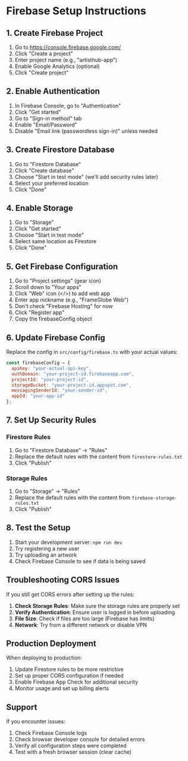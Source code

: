 # Firebase Setup Instructions

## 1. Create Firebase Project
1. Go to https://console.firebase.google.com/
2. Click "Create a project"
3. Enter project name (e.g., "artisthub-app")
4. Enable Google Analytics (optional)
5. Click "Create project"

## 2. Enable Authentication
1. In Firebase Console, go to "Authentication"
2. Click "Get started"
3. Go to "Sign-in method" tab
4. Enable "Email/Password"
5. Disable "Email link (passwordless sign-in)" unless needed

## 3. Create Firestore Database
1. Go to "Firestore Database"
2. Click "Create database"
3. Choose "Start in test mode" (we'll add security rules later)
4. Select your preferred location
5. Click "Done"

## 4. Enable Storage
1. Go to "Storage"
2. Click "Get started"
3. Choose "Start in test mode"
4. Select same location as Firestore
5. Click "Done"

## 5. Get Firebase Configuration
1. Go to "Project settings" (gear icon)
2. Scroll down to "Your apps"
3. Click "Web" icon (</>) to add web app
4. Enter app nickname (e.g., "FrameGlobe Web")
5. Don't check "Firebase Hosting" for now
6. Click "Register app"
7. Copy the firebaseConfig object

## 6. Update Firebase Config
Replace the config in `src/config/firebase.ts` with your actual values:

```javascript
const firebaseConfig = {
  apiKey: "your-actual-api-key",
  authDomain: "your-project-id.firebaseapp.com",
  projectId: "your-project-id",
  storageBucket: "your-project-id.appspot.com",
  messagingSenderId: "your-sender-id",
  appId: "your-app-id"
};
```

## 7. Set Up Security Rules

### Firestore Rules
1. Go to "Firestore Database" → "Rules"
2. Replace the default rules with the content from `firestore-rules.txt`
3. Click "Publish"

### Storage Rules
1. Go to "Storage" → "Rules"
2. Replace the default rules with the content from `firebase-storage-rules.txt`
3. Click "Publish"

## 8. Test the Setup
1. Start your development server: `npm run dev`
2. Try registering a new user
3. Try uploading an artwork
4. Check Firebase Console to see if data is being saved

## Troubleshooting CORS Issues

If you still get CORS errors after setting up the rules:

1. **Check Storage Rules**: Make sure the storage rules are properly set
2. **Verify Authentication**: Ensure user is logged in before uploading
3. **File Size**: Check if files are too large (Firebase has limits)
4. **Network**: Try from a different network or disable VPN

## Production Deployment

When deploying to production:
1. Update Firestore rules to be more restrictive
2. Set up proper CORS configuration if needed
3. Enable Firebase App Check for additional security
4. Monitor usage and set up billing alerts

## Support

If you encounter issues:
1. Check Firebase Console logs
2. Check browser developer console for detailed errors
3. Verify all configuration steps were completed
4. Test with a fresh browser session (clear cache)
